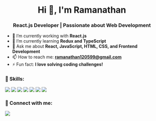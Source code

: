 <h1 align="center"> Hi 👋, I'm Ramanathan </h1>
<h3 align="center">React.js Developer | Passionate about Web Development</h3>

- 🔭 I’m currently working with **React.js**
- 🌱 I’m currently learning **Redux and TypeScript**
- 💬 Ask me about **React, JavaScript, HTML, CSS, and Frontend Development**
- 📫 How to reach me: **ramanathan120599@gmail.com**
- ⚡ Fun fact: **I love solving coding challenges!**

### 🚀 Skills:
<p align="left">
  <img src="https://img.shields.io/badge/React-61DAFB?style=for-the-badge&logo=react&logoColor=black" />
  <img src="https://img.shields.io/badge/Redux-764ABC?style=for-the-badge&logo=redux&logoColor=white" />
  <img src="https://img.shields.io/badge/TypeScript-3178C6?style=for-the-badge&logo=typescript&logoColor=white" />
  <img src="https://img.shields.io/badge/HTML-E34F26?style=for-the-badge&logo=html5&logoColor=white" />
  <img src="https://img.shields.io/badge/CSS-1572B6?style=for-the-badge&logo=css3&logoColor=white" />
  <img src="https://img.shields.io/badge/Git-F05032?style=for-the-badge&logo=git&logoColor=white" />
  <img src="https://img.shields.io/badge/GitHub-181717?style=for-the-badge&logo=github&logoColor=white" />
</p>

### 📲 Connect with me:
<p align="left">
  <a href="http://www.linkedin.com/in/ramanathan-m-68088a194">
    <img src="https://img.shields.io/badge/LinkedIn-blue?style=for-the-badge&logo=linkedin" />
  </a>
</p>
